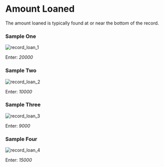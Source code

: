 # Amount Loaned
<p>The amount loaned is typically found at or near the bottom of the record.</p>
<div id="accordion-help-modal">
  <h3>Sample One</h3>
  <div class="modal-field-guide" >
    <img src="/images/t_loan_1.png" alt="record_loan_1">
  <p>Enter: <em>20000</em></p>
  </div>
  <h3>Sample Two</h3>
  <div class="modal-field-guide" >
    <img src="/images/t_loan_2.png" alt="record_loan_2">
  <p>Enter: <em>10000</em></p>
  </div>
  <h3>Sample Three</h3>
  <div class="modal-field-guide" >
    <img src="/images/t_loan_3.png" alt="record_loan_3">
  <p>Enter: <em>9000</em></p>
  </div>
  <h3>Sample Four</h3>
  <div class="modal-field-guide" >
    <img src="/images/t_loan_4.png" alt="record_loan_4">
  <p>Enter: <em>15000</em></p>
  </div>
</div>
